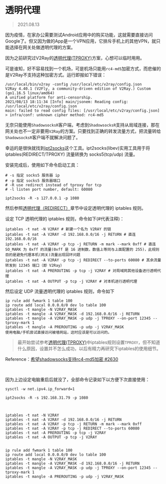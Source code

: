 # 透明代理

> 2021.08.13

因为疫情，在家办公需要测试Android应用中的购买功能，这就需要直接访问Google了。但又因为做的App是一个VPN应用，它排斥手机上的其他VPN，就只能选择在网关处做透明代理的方案。

因为之前研究过V2Ray的[透明代理(TPROXY)](https://toutyrater.github.io/app/tproxy.html)方案，心想可以临时用用。

可是谁知，好不容易找到一个机场，可是机场只能用`rc4-md5`加密方式，而悲催的是V2Ray不支持这种加密方式。运行即报如下错误：

```
/usr/local/bin/v2ray -config /usr/local/etc/v2ray/config.json
V2Ray 4.40.1 (V2Fly, a community-driven edition of V2Ray.) Custom (go1.16.5 linux/amd64)
A unified platform for anti-censorship.
2021/08/13 18:11:34 [Info] main/jsonem: Reading config: /usr/local/etc/v2ray/config.json
main: failed to read config files: [/usr/local/etc/v2ray/config.json] > infra/conf: unknown cipher method: rc4-md5
```

无奈只能使用`ShadowsocksR`客户端，考虑到`ShadowsocksR`支持从局域连接，那在网关处也不一定非要用`V2Ray`的方案。只要找到正确的转发流量方式，把流量转给`ShadowsocksR`客户端不就解决问题了。

幸运的是很快就找到[ipt2socks](https://github.com/zfl9/ipt2socks)这个工具。ipt2socks(libev)实用工具用于将 iptables(REDIRECT/TPROXY) 流量转换为 socks5(tcp/udp) 流量。

安装完成后，使用如下命令启动工具：

```
# -s 指定 socks5 服务器 ip
# -p 指定 socks5 服务器端口
# -R use redirect instead of tproxy for tcp
# -l listen port number, default: 60080

ipt2socks -R -s 127.0.0.1 -p 1080
```

然后参照[透明代理（REDIRECT）](https://toutyrater.github.io/app/transparent_proxy.html)章节中设定透明代理的 iptables 规则。

设定 TCP 透明代理的 iptables 规则，命令如下(#代表注释)：

```
iptables -t nat -N V2RAY # 新建一个名为 V2RAY 的链
iptables -t nat -A V2RAY -d 192.168.0.0/16 -j RETURN # 直连 192.168.0.0/16 
iptables -t nat -A V2RAY -p tcp -j RETURN -m mark --mark 0xff # 直连 SO_MARK 为 0xff 的流量(0xff 是 16 进制数，数值上等同与上面配置的 255)，此规则目的是避免代理本机(网关)流量出现回环问题
iptables -t nat -A V2RAY -p tcp -j REDIRECT --to-ports 60080 # 其余流量转发到 12345 端口（即 V2Ray）
iptables -t nat -A PREROUTING -p tcp -j V2RAY # 对局域网其他设备进行透明代理
iptables -t nat -A OUTPUT -p tcp -j V2RAY # 对本机进行透明代理
```

然后设定 UDP 流量透明代理的 iptables 规则，命令如下

```
ip rule add fwmark 1 table 100
ip route add local 0.0.0.0/0 dev lo table 100
iptables -t mangle -N V2RAY_MASK
iptables -t mangle -A V2RAY_MASK -d 192.168.0.0/16 -j RETURN
iptables -t mangle -A V2RAY_MASK -p udp -j TPROXY --on-port 12345 --tproxy-mark 1
iptables -t mangle -A PREROUTING -p udp -j V2RAY_MASK
使用电脑/手机尝试直接访问被墙网站，这时应该是可以访问的。
```

> 最开始尝试参考[透明代理(TPROXY)](https://toutyrater.github.io/app/tproxy.html)中iptables规则设置`TPROXY`，但不知道什么原因，设置并不怎么成功，以后有精力再研究下iptables的使用细节。

Reference：[希望shadowsocks支持rc4-md5加密 #2630](https://github.com/v2ray/v2ray-core/issues/2630)




<br />



因为上边设定电脑重启后就没了，全部命令记录如下以方便下次直接使用：

```
sysctl -w net.ipv4.ip_forward=1

ipt2socks -R -s 192.168.31.79 -p 1080



iptables -t nat -N V2RAY 
iptables -t nat -A V2RAY -d 192.168.0.0/16 -j RETURN
iptables -t nat -A V2RAY -p tcp -j RETURN -m mark --mark 0xff 
iptables -t nat -A V2RAY -p tcp -j REDIRECT --to-ports 60080 
iptables -t nat -A PREROUTING -p tcp -j V2RAY 
iptables -t nat -A OUTPUT -p tcp -j V2RAY


ip rule add fwmark 1 table 100
ip route add local 0.0.0.0/0 dev lo table 100
iptables -t mangle -N V2RAY_MASK
iptables -t mangle -A V2RAY_MASK -d 192.168.0.0/16 -j RETURN
iptables -t mangle -A V2RAY_MASK -p udp -j TPROXY --on-port 12345 --tproxy-mark 1
iptables -t mangle -A PREROUTING -p udp -j V2RAY_MASK
```